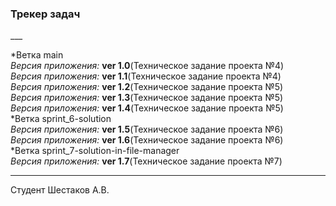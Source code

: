 <h3>Трекер задач</h3>
___

*Ветка main<br>
*Версия приложения:* **ver 1.0**(Техническое задание проекта №4)<br>
*Версия приложения:* **ver 1.1**(Техническое задание проекта №4)<br>
*Версия приложения:* **ver 1.2**(Техническое задание проекта №5)<br>
*Версия приложения:* **ver 1.3**(Техническое задание проекта №5)<br>
*Версия приложения:* **ver 1.4**(Техническое задание проекта №5)<br>
*Ветка sprint_6-solution<br>
*Версия приложения:* **ver 1.5**(Техническое задание проекта №6)<br>
*Версия приложения:* **ver 1.6**(Техническое задание проекта №6)<br>
*Ветка sprint_7-solution-in-file-manager<br>
*Версия приложения:* **ver 1.7**(Техническое задание проекта №7)<br>

___
Студент Шестаков А.В.